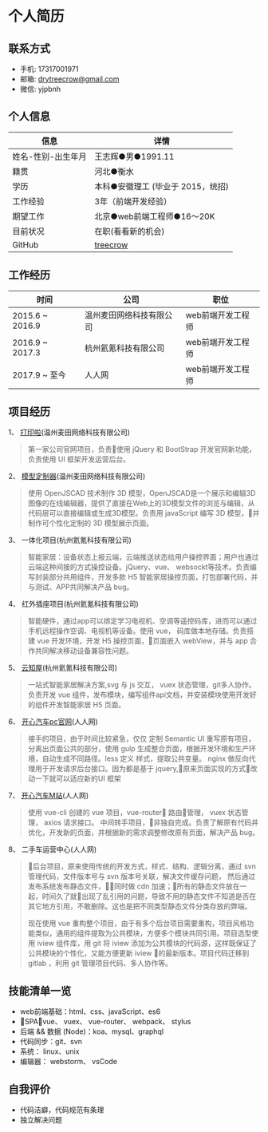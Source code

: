 # 个人简历

## 联系方式

- 手机: 17317001971
- 邮箱: <drytreecrow@gmail.com>
- 微信: yjpbnh

## 个人信息

| 信息               | 详情                                    |
| ------------------ | --------------------------------------- |
| 姓名-性别-出生年月 | 王志辉●男●1991.11                       |
| 籍贯               | 河北●衡水                               |
| 学历               | 本科●安徽理工 (毕业于 2015，统招)       |
| 工作经验           | 3年（前端开发经验）                     |
| 期望工作           | 北京●web前端工程师●16～20K              |
| 目前状况           | 在职(看看新的机会)                      |
| GitHub             | [treecrow](https://github.com/treecrow) |

## 工作经历

| 时间            | 公司                     | 职位              |
| --------------- | ------------------------ | ----------------- |
| 2015.6 ~ 2016.9 | 温州麦田网络科技有限公司 | web前端开发工程师 |
| 2016.9 ~ 2017.3 | 杭州氦氪科技有限公司     | web前端开发工程师 |
| 2017.9 ~ 至今   | 人人网                   | web前端开发工程师 |


## 项目经历

1、 [打印啦](http://www.dayin.la/)(温州麦田网络科技有限公司)

> 第一家公司官网项目，负责使用 jQuery 和 BootStrap 开发官网新功能，负责使用 UI 框架开发运营后台。

2、 [模型定制器](http://www.dayin.la/apps/customize.html)(温州麦田网络科技有限公司)

> 使用 OpenJSCAD 技术制作 3D 模型，OpenJSCAD是一个展示和编辑3D图像的在线编辑器，提供了直接在Web上的3D模型文件的浏览与编辑，从代码层可以直接编辑或生成3D模型。负责用 javaScript 编写 3D 模型，并制作可个性化定制的 3D 模型展示页面。

3、 一体化项目(杭州氦氪科技有限公司)

> 智能家居：设备状态上报云端，云端推送状态给用户操控界面；用户也通过云端这种间接的方式操控设备。jQuery、vue、 websockt等技术。负责编写封装部分共用组件，开发多款 H5 智能家居操控页面，打包部署代码，并与测试、APP共同解决产品 bug。

4、 红外插座项目(杭州氦氪科技有限公司)

> 智能硬件，通过app可以绑定学习电视机、空调等遥控码库，进而可以通过手机远程操作空调、电视机等设备。使用 vue， 码库做本地存储。负责搭建 vue 开发环境，开发 H5 操控页面，页面嵌入 webView，并与 app 合作共同解决移动设备兼容性问题。

5、 [云知屋](https://www.witwo.cn/home)(杭州氦氪科技有限公司)

> 一站式智能家居解决方案,svg 与 js 交互， vuex 状态管理，git多人协作。负责开发 vue 组件，发布模块，编写组件api文档，并安装模块使用开发好的组件开发智能家居 H5 页面。

6、 [开心汽车pc官网](https://www.kaixin.com/html/index.html)(人人网)

> 接手的项目，由于时间比较紧急，仅仅 定制 Semantic UI 重写原有项目，分离出页面公共的部分，使用 gulp 生成整合页面，根据开发环境和生产环境，自动生成不同路径。less 定义 样式，提取公共变量。 nginx 做反向代理用于开发请求后台接口。因为都是基于 jquery,原来页面实现的方式改动一下就可以适应新的UI 框架

7、 [开心汽车M站](https://m.kaixin.com/)(人人网)

> 使用 vue-cli 创建的 vue 项目，vue-router 路由管理， vuex 状态管理， axios 请求接口。 中间转手项目，非独自完成。负责了解原有代码并优化，开发新的页面，并根据新的需求调整修改原有页面，解决产品 bug。

8、 二手车运营中心(人人网)

> 后台项目，原来使用传统的开发方式，样式、结构、逻辑分离，通过 svn 管理代码，文件版本号与 svn 版本号关联，解决文件缓存问题， 然后通过发布系统发布静态文件，同时做 cdn 加速；所有的静态文件放在一起，时间久了就出现了乱引用的问题，导致不用的静态文件不知道是否在其它地方引用，不敢删除。这也是把不同类型静态文件分类存放的弊端。
> 
> 现在使用 vue 重构整个项目，由于有多个后台项目需要重构，项目风格功能类似，通用的组件提取为公共模块，方便多个模块共同引用。项目选型使用 iview 组件库，用 git 将 iview 添加为公共模块的代码源，这样既保证了公共模块的个性化，又能方便更新 iview 的最新版本。项目代码迁移到 gitlab ，利用 git 管理项目代码、多人协作等。

## 技能清单一览

- web前端基础：html、css、javaScript、es6     
- SPA：vue、 vuex、 vue-router、 webpack、 stylus
- 后端 && 数据 (Node)：koa、mysql、graphql    
- 代码同步：git、svn    
- 系统： linux、unix   
- 编辑器： webstorm、 vsCode 

## 自我评价

- 代码洁癖，代码规范有条理
- 独立解决问题